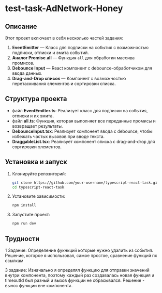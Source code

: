 # test-task-AdNetwork-Honey

## Описание

Этот проект включает в себя несколько частей задания:

1. **EventEmitter** — Класс для подписки на события с возможностью подписки, отписки и эмита событий.
2. **Аналог Promise.all** — Функция `all` для обработки массива промисов.
3. **Debounce Input** — React компонент с debounce-обработчиком для ввода данных.
4. **Drag-and-Drop список** — Компонент с возможностью перетаскивания элементов и сортировки списка.

## Структура проекта

- файл **EventEmitter.ts**: Реализует класс для подписки на события, отписки и их эмита.
- файл **all.ts**: Функция, которая выполняет все переданные промисы и возвращает результаты.
- **DebounceInput.tsx**: Реализует компонент ввода с debounce, чтобы избежать частых вызовов при вводе текста.
- **DraggableList.tsx**: Реализует компонент списка с drag-and-drop для сортировки элементов.

## Установка и запуск

1. Клонируйте репозиторий:

   ```bash
   git clone https://github.com/your-username/typescript-react-task.git
   cd typescript-react-task
2. Установите зависимости:
   ```bash
   npm install
3. Запустите проект:
   ```bash
   npm run dev

## Трудности

1 Задание:
Определение фукнкций которые нужно удалить из события. Решение, которое я использовал, самое простое, сравнение функций по ссылкам

3 задание:
Изначально я определял функцию для отправки значений внутри компонента, поэтому каждый раз создавалась новая функция и timeoutId был разный и вызов функции не сбрасывался. Решение - вынос функции вне компонента.
